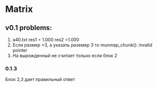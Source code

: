 # Matrix
## v0.1 problems: 
1. a40.txt res1 = 1.000 res2 =1.000
2. Если размер >3, а указать раземер 3 то munmap_chunk(): invalid pointer
3. На вырожденный не считает только если блок 2
 ### 0.1.3 
   Блок 2,3 дает правильный ответ
